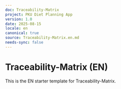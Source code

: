 ```yaml
---
doc: Traceability-Matrix
project: PKU Diet Planning App
version: 1.0
date: 2025-08-15
locale: en
canonical: true
source: Traceability-Matrix.en.md
needs-sync: false
---
```


# Traceability-Matrix (EN)

This is the EN starter template for Traceability-Matrix.
